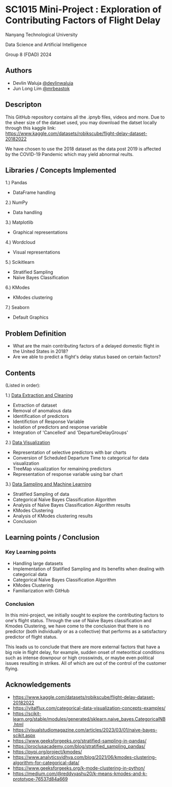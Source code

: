 
# SC1015 Mini-Project : Exploration of Contributing Factors of Flight Delay

Nanyang Technological University

Data Science and Artificial Intelligence

Group 8 (FDAD) 2024



## Authors

- Devlin Waluja [@devlinwaluja](https://www.github.com/devlinwaluja)
- Jun Long Lim [@mrbeastok](https://www.github.com/mrbeastok)


## Descripton

This GitHub repository contains all the .ipnyb files, videos and more. Due to the sheer size of the dataset used, you may download the datset locally through this kaggle link: https://www.kaggle.com/datasets/robikscube/flight-delay-dataset-20182022

We have chosen to use the 2018 dataset as the data post 2019 is affected by the COVID-19 Pandemic which may yield abnormal reults.

## Libraries / Concepts Implemented
1.) Pandas
- DataFrame handling

2.) NumPy
- Data handling

3.) Matplotlib
- Graphical representations

4.) Wordcloud
- Visual representations

5.) Scikitlearn
- Stratified Sampling
- Naïve Bayes Classification

6.) KModes
- KModes clustering

7.) Seaborn
- Default Graphics
## Problem Definition
- What are the main contributing factors of a delayed domestic flight in the United States in 2018?
- Are we able to predict a flight's delay status based on certain factors?

## Contents
(Listed in order):

1.) [Data Extraction and Cleaning](https://github.com/devlinwaluja/SC1015-Group-8/blob/8217101944be5fb4bd147f6f41c7fd4065b49aa3/Data%20Extraction%20and%20Cleaning.ipynb)
- Extraction of dataset
- Removal of anomalous data
- Identification of predictors
- Identifiction of Response Variable
- Isolation of predictors and response variable
- Integration of 'Cancelled' and 'DepartureDelayGroups'

2.) [Data Visualization](https://github.com/devlinwaluja/SC1015-Group-8/blob/8217101944be5fb4bd147f6f41c7fd4065b49aa3/Data%20Visualization.ipynb)
- Representation of selective predictors with bar charts
- Conversion of Scheduled Departure Time to categorical for data visualization
- TreeMap visualization for remaining predictors
- Representation of response variable using bar chart

3.) [Data Sampling and Machine Learning](https://github.com/devlinwaluja/SC1015-Group-8/blob/8217101944be5fb4bd147f6f41c7fd4065b49aa3/Data%20Sampling%20and%20Machine%20Learning.ipynb)
- Stratified Sampling of data
- Categorical Naïve Bayes Classification Algorithm
- Analysis of Naïve Bayes Classification Algorithm results
- KModes Clustering 
- Analysis of KModes clustering results
- Conclusion
## Learning points / Conclusion
### Key Learning points
- Handling large datasets
- Implementation of Statified Sampling and its benefits when dealing with categorical data
- Categorical Naïve Bayes Classification Algorithm
- KModes Clustering
- Familiarization with GitHub


### Conclusion
In this mini-project, we initially sought to explore the contributing factors to one's flight status. Through the use of Naïve Bayes classification and Kmodes Clustering, we have come to the conclusion that there is no predictor (both individually or as a collective) that performs as a satisfactory predictor of flight status.

This leads us to conclude that there are more external factors that have a big role in flight delay, for example, sudden onset of meteoritical conditions such as intense downpour or high crosswinds, or maybe even political issues resulting in strikes. All of which are out of the control of the customer flying.
## Acknowledgements

- https://www.kaggle.com/datasets/robikscube/flight-delay-dataset-20182022
- https://vitalflux.com/categorical-data-visualization-concepts-examples/
- https://scikit-learn.org/stable/modules/generated/sklearn.naive_bayes.CategoricalNB.html
- https://visualstudiomagazine.com/articles/2023/03/01/naive-bayes-scikit.aspx
- https://www.geeksforgeeks.org/stratified-sampling-in-pandas/
- https://proclusacademy.com/blog/stratified_sampling_pandas/
- https://pypi.org/project/kmodes/
- https://www.analyticsvidhya.com/blog/2021/06/kmodes-clustering-algorithm-for-categorical-data/
- https://www.geeksforgeeks.org/k-mode-clustering-in-python/
- https://medium.com/@reddyyashu20/k-means-kmodes-and-k-prototype-76537d84a669

